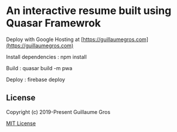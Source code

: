 # An interactive resume built using Quasar Framewrok

Deploy with Google Hosting at [https://guillaumegros.com](https://guillaumegros.com)

Install dependencies :
npm install

Build :
quasar build -m pwa

Deploy :
firebase deploy

## License

Copyright (c) 2019-Present Guillaume Gros

[MIT License](https://en.wikipedia.org/wiki/MIT_License)
